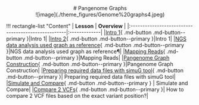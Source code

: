 <center>
# Pangenome Graphs
</center>

<center>
![image](./theme_figures/Genome%20graphs4.jpeg)
</center>

!!! rectangle-list "Content"
    | **Lesson**                                        | **Overview** | 
    |:---------------------------------------------------|:-------------|
    |[Intro 1](./1_Intro_1.md){ .md-button .md-button--primary }|Intro 1|
    |[Intro 2](./1_Intro_Zoe.md){ .md-button .md-button--primary }|Intro 1|
    |[NGS data analysis used graph as reference](./3_Graph_based_variant_calling_for_NGS.md){ .md-button .md-button--primary }|NGS data analysis used graph as reference¶|
    |[Mapping Reads](./mapping_reads.md){ .md-button .md-button--primary }|Mapping Reads|
    |[Pangenome Graph Construction](./2_pangenome_graph_construction.md){ .md-button .md-button--primary }|Pangenome Graph Construction|
    |[Preparing required data files with simuG tool](./preparing_data_files.md){ .md-button .md-button--primary }| Preparing required data files with simuG tool|
    |[Simulate and Compare](./simulate_and_compare.md){ .md-button .md-button--primary } | Simulate and Compare|
    |[Compare 2 VCFs](./vc_position_based_comparison.md){ .md-button .md-button--primary }| How to compare 2 VCF files based on the exact variant position?|